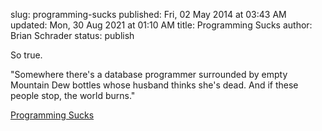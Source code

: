 slug: programming-sucks
published: Fri, 02 May 2014 at 03:43 AM
updated: Mon, 30 Aug 2021 at 01:10 AM
title: Programming Sucks 
author: Brian Schrader
status: publish

So true.

<div class="link">"Somewhere there's a database programmer surrounded by empty Mountain Dew bottles whose husband thinks she's dead. And if these people stop, the world burns."</div>

[Programming Sucks](http://stilldrinking.org/programming-sucks)